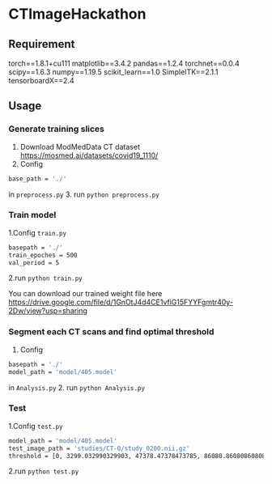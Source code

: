 # CTImageHackathon

## Requirement

torch==1.8.1+cu111
matplotlib==3.4.2
pandas==1.2.4
torchnet==0.0.4
scipy==1.6.3
numpy==1.19.5
scikit_learn==1.0
SimpleITK==2.1.1
tensorboardX==2.4

## Usage

### Generate training slices
1. Download ModMedData CT dataset  https://mosmed.ai/datasets/covid19_1110/
2. Config
```bash
base_path = './'
```
in ```preprocess.py```
3. run ```python preprocess.py```


### Train model

1.Config ```train.py```
```bash
basepath = './'
train_epoches = 500
val_period = 5
```
2.run ```python train.py```

You can download our trained weight file here https://drive.google.com/file/d/1GnOtJ4d4CE1vfiG15FYYFgmtr40y-2Dw/view?usp=sharing

### Segment each CT scans and find optimal threshold
1. Config
```bash
basepath = './'
model_path = 'model/405.model'
```
in ```Analysis.py```
2. run ```python Analysis.py```


### Test

1.Config ```test.py```
```bash
model_path = 'model/405.model'
test_image_path = 'studies/CT-0/study_0200.nii.gz'
threshold = [0, 3299.032990329903, 47378.47378473785, 86080.86080860808, 214349]
```
2.run ```python test.py```
